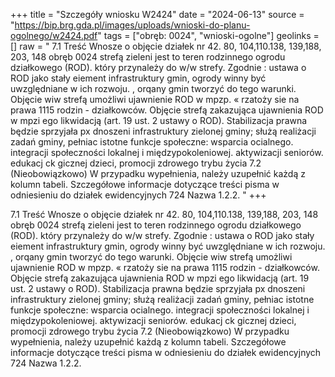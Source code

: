 +++
title = "Szczegóły wniosku W2424"
date = "2024-06-13"
source = "https://bip.brg.gda.pl/images/uploads/wnioski-do-planu-ogolnego/w2424.pdf"
tags = ["obręb: 0024", "wnioski-ogolne"]
geolinks = []
raw = " 7.1 Treść Wnosze o objęcie działek nr 42. 80, 104,110.138, 139,188, 203, 148 obręb 0024 strefą zieleni jest to teren rodzinnego ogrodu działkowego (ROD). który przynależy do w/w strefy. Zgodnie : ustawa o ROD jako stały eiement infrastruktury gmin, ogrody winny być uwzględniane w ich rozwoju. , orqany gmin tworzyć do tego warunki. Objęcie wiw strefą umożliwi ujawnienie ROD w mpzp. « rzatoży sie na prawa 1115 rodzin - działkowców. Objęcie strefą zakazująca ujawnienia ROD w mpzi ego likwidacją (art. 19 ust. 2 ustawy o ROD). Stabilizacja prawna będzie sprzyjała px dnoszeni infrastruktury zielonej gminy; służą realiżacji zadań gminy, pełniac istotne funkcje społeczne: wsparcia ocialnego. integracji społeczności lokalnej i międzypokoleniowej. aktywizacji seniorów. edukacj ck gicznej dzieci, promocji zdrowego trybu życia 7.2 (Nieobowiązkowo) W przypadku wypełnienia, należy uzupełnić każdą z kolumn tabeli. Szczegółowe informacje dotyczące treści pisma w odniesieniu do działek ewidencyjnych  724 Nazwa 1.2.2.  "
+++


7.1 Treść Wnosze o objęcie działek nr 42. 80, 104,110.138, 139,188, 203, 148 obręb 0024 strefą zieleni
jest to teren rodzinnego ogrodu działkowego (ROD). który przynależy do w/w strefy. Zgodnie
: ustawa o ROD jako stały eiement infrastruktury gmin, ogrody winny być uwzględniane w ich rozwoju.
, orqany gmin tworzyć do tego warunki. Objęcie wiw strefą umożliwi ujawnienie ROD w mpzp. «
rzatoży sie na prawa 1115 rodzin - działkowców. Objęcie strefą zakazująca ujawnienia ROD w mpzi
ego likwidacją (art. 19 ust. 2 ustawy o ROD). Stabilizacja prawna będzie sprzyjała px dnoszeni
infrastruktury zielonej gminy; służą realiżacji zadań gminy, pełniac istotne funkcje społeczne: wsparcia
ocialnego. integracji społeczności lokalnej i międzypokoleniowej. aktywizacji seniorów. edukacj
ck gicznej dzieci, promocji zdrowego trybu życia
7.2 (Nieobowiązkowo) W przypadku wypełnienia, należy uzupełnić każdą z kolumn tabeli.
Szczegółowe informacje dotyczące treści pisma w odniesieniu do działek ewidencyjnych
 724 Nazwa 1.2.2.  


